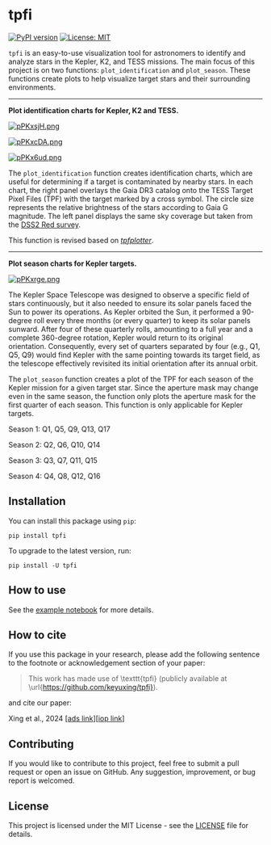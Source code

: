 # tpfi
[![PyPI version](https://badge.fury.io/py/tpfi.svg)](https://badge.fury.io/py/tpfi)
[![License: MIT](https://img.shields.io/badge/License-MIT-yellow.svg)](https://opensource.org/licenses/MIT)

`tpfi` is an easy-to-use visualization tool for astronomers to identify and analyze 
stars in the Kepler, K2, and TESS missions. The main focus of this project is on 
two functions: `plot_identification` and `plot_season`. These functions create 
plots to help visualize target stars and their surrounding environments.

---

**Plot identification charts for Kepler, K2 and TESS.**

[![pPKxsjH.png](https://s1.ax1x.com/2023/08/14/pPKxsjH.png)](https://imgse.com/i/pPKxsjH)

[![pPKxcDA.png](https://s1.ax1x.com/2023/08/14/pPKxcDA.png)](https://imgse.com/i/pPKxcDA)

[![pPKx6ud.png](https://s1.ax1x.com/2023/08/14/pPKx6ud.png)](https://imgse.com/i/pPKx6ud)

The `plot_identification` function creates identification charts, which are useful 
for determining if a target is contaminated by nearby stars. In each chart, the 
right panel overlays the Gaia DR3 catalog onto the TESS Target Pixel Files (TPF) 
with the target marked by a cross symbol. The circle size represents the relative 
brightness of the stars according to Gaia G magnitude. The left panel displays the 
same sky coverage but taken from the 
[DSS2 Red survey](https://skyview.gsfc.nasa.gov/current/cgi/moreinfo.pl?survey=DSS2%20Red).

This function is revised based on 
[_tpfplotter_](https://github.com/jlillo/tpfplotter). 

---

**Plot season charts for Kepler targets.**

[![pPKxrge.png](https://s1.ax1x.com/2023/08/14/pPKxrge.png)](https://imgse.com/i/pPKxrge)

The Kepler Space Telescope was designed to observe a specific field of stars 
continuously, but it also needed to ensure its solar panels faced the Sun to power 
its operations. As Kepler orbited the Sun, it performed a 90-degree roll every three 
months (or every quarter) to keep its solar panels sunward. After four of these 
quarterly rolls, amounting to a full year and a complete 360-degree rotation, Kepler 
would return to its original orientation. Consequently, every set of quarters 
separated by four (e.g., Q1, Q5, Q9) would find Kepler with the same pointing towards 
its target field, as the telescope effectively revisited its initial orientation after 
its annual orbit.

The `plot_season` function creates a plot of the TPF for each season of the Kepler 
mission for a given target star. Since the aperture mask may change even in the same 
season, the function only plots the aperture mask for the first quarter of each
season. This function is only applicable for Kepler targets.

Season 1: Q1, Q5, Q9, Q13, Q17

Season 2: Q2, Q6, Q10, Q14

Season 3: Q3, Q7, Q11, Q15

Season 4: Q4, Q8, Q12, Q16

## Installation

You can install this package using `pip`:
```shell
pip install tpfi
```

To upgrade to the latest version, run:
```shell
pip install -U tpfi
```

## How to use

See the [example notebook](https://raw.githubusercontent.com/keyuxing/tpfi/main/examples/tutorial.ipynb) for more details.

## How to cite

If you use this package in your research, please add the following sentence to the footnote 
or acknowledgement section of your paper:
> This work has made use of \texttt{tpfi} (publicly available at \url{https://github.com/keyuxing/tpfi}).

and cite our paper: 

Xing et al., 2024 [[ads link](https://ui.adsabs.harvard.edu/abs/2024ApJS..271...57X)][[iop link](https://doi.org/10.3847/1538-4365/ad2ddd)]

## Contributing

If you would like to contribute to this project, feel free to submit a pull request 
or open an issue on GitHub. Any suggestion, improvement, or bug report is welcomed.

## License

This project is licensed under the MIT License - see the 
[LICENSE](https://raw.githubusercontent.com/keyuxing/tpfi/main/LICENSE) file for details.